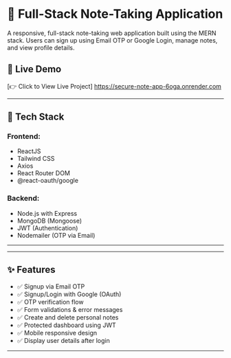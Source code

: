 # 📝 Full-Stack Note-Taking Application

A responsive, full-stack note-taking web application built using the MERN stack. Users can sign up using Email OTP or Google Login, manage notes, and view profile details.

## 🔗 Live Demo

[👉 Click to View Live Project] https://secure-note-app-6oga.onrender.com

---

## 🧰 Tech Stack

### Frontend:
- ReactJS
- Tailwind CSS
- Axios
- React Router DOM
- @react-oauth/google

### Backend:
- Node.js with Express
- MongoDB (Mongoose)
- JWT (Authentication)
- Nodemailer (OTP via Email)

---


---

## ✨ Features

- ✅ Signup via Email OTP
- ✅ Signup/Login with Google (OAuth)
- ✅ OTP verification flow
- ✅ Form validations & error messages
- ✅ Create and delete personal notes
- ✅ Protected dashboard using JWT
- ✅ Mobile responsive design
- ✅ Display user details after login

---

